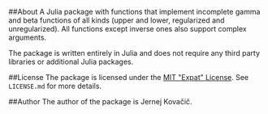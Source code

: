 ##About
A Julia package with functions that implement incomplete gamma and beta functions
of all kinds (upper and lower, regularized and unregularized). All functions except
inverse ones also support complex arguments.

The package is written entirely in Julia and does not require any third party libraries
or additional Julia packages.

##License
The package is licensed under the
[MIT "Expat" License](https://opensource.org/licenses/MIT).
See `LICENSE.md` for more details.

##Author
The author of the package is Jernej Kova&#x010d;i&#x010d;.
